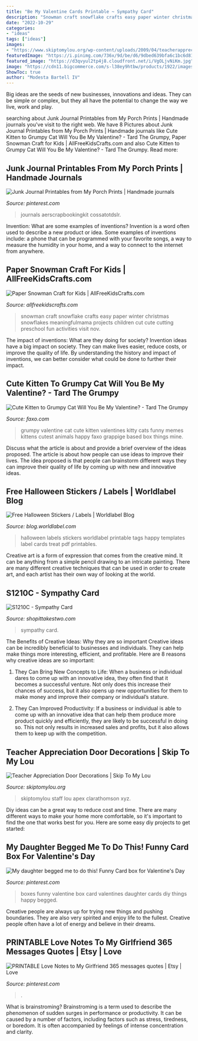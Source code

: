 ```yaml
---
title: "Be My Valentine Cards Printable ~ Sympathy Card"
description: "Snowman craft snowflake crafts easy paper winter christmas snowflakes meaningfulmama projects children cut cute cutting preschool fun activities visit nov"
date: "2022-10-29"
categories:
- "ideas"
tags: ["ideas"]
images:
- "https://www.skiptomylou.org/wp-content/uploads/2009/04/teacherappreciationdoor6-1.jpg"
featuredImage: "https://i.pinimg.com/736x/9d/be/d6/9dbed639bfa6c1bc6d81046588a0dfc1.jpg"
featured_image: "https://d3qvyul2tp4j8.cloudfront.net/i/VgOLjvNiKm.jpg"
image: "https://cdn11.bigcommerce.com/s-l38ey9htbw/products/1922/images/3949/s1210c-front__00336.1561861232.386.513.jpg?c=2"
ShowToc: true
author: "Modesta Bartell IV"
---
```



Big ideas are the seeds of new businesses, innovations and ideas. They can be simple or complex, but they all have the potential to change the way we live, work and play.

	

		
searching about Junk Journal Printables from My Porch Prints | Handmade journals you've visit to the right web. We have 8 Pictures about Junk Journal Printables from My Porch Prints | Handmade journals like Cute Kitten to Grumpy Cat Will You Be My Valentine? - Tard The Grumpy, Paper Snowman Craft for Kids | AllFreeKidsCrafts.com and also Cute Kitten to Grumpy Cat Will You Be My Valentine? - Tard The Grumpy. Read more:
		
    
## Junk Journal Printables From My Porch Prints | Handmade Journals

<img loading=lazy src="https://i.pinimg.com/736x/9d/be/d6/9dbed639bfa6c1bc6d81046588a0dfc1.jpg" onerror="this.onerror=null;this.src='https://tse1.mm.bing.net/th?id=OIP.ceK48oEWCPS6-hfESjvGewHaMc&amp;pid=15.1';" alt="Junk Journal Printables from My Porch Prints | Handmade journals">

_Source: pinterest.com_

>journals aerscrapbookingkit cossatotdslr. 

	

Invention: What are some examples of inventions?
Invention is a word often used to describe a new product or idea. Some examples of inventions include: a phone that can be programmed with your favorite songs, a way to measure the humidity in your home, and a way to connect to the internet from anywhere.

    
## Paper Snowman Craft For Kids | AllFreeKidsCrafts.com

<img loading=lazy src="https://irepo.primecp.com/2016/08/293922/Snowflake-Snowman-Craft-for-Kids-Nov-24-2015-2-07-PM_Large600_ID-1805065.jpg?v=1805065" onerror="this.onerror=null;this.src='https://tse3.mm.bing.net/th?id=OIP.5L5atQxipHvlJu49S-k94QHaJ9&amp;pid=15.1';" alt="Paper Snowman Craft for Kids | AllFreeKidsCrafts.com">

_Source: allfreekidscrafts.com_

>snowman craft snowflake crafts easy paper winter christmas snowflakes meaningfulmama projects children cut cute cutting preschool fun activities visit nov. 

	

The impact of inventions: What are they doing for society?
Invention ideas have a big impact on society. They can make lives easier, reduce costs, or improve the quality of life. By understanding the history and impact of inventions, we can better consider what could be done to further their impact.

    
## Cute Kitten To Grumpy Cat Will You Be My Valentine? - Tard The Grumpy

<img loading=lazy src="https://d3qvyul2tp4j8.cloudfront.net/i/VgOLjvNiKm.jpg" onerror="this.onerror=null;this.src='https://tse3.mm.bing.net/th?id=OIP.6nufN82A6F5AWivzen9e2QHaKv&amp;pid=15.1';" alt="Cute Kitten to Grumpy Cat Will You Be My Valentine? - Tard The Grumpy">

_Source: faxo.com_

>grumpy valentine cat cute kitten valentines kitty cats funny memes kittens cutest animals happy faxo grappige based box things mine. 

	

Discuss what the article is about and provide a brief overview of the ideas proposed.
The article is about how people can use ideas to improve their lives. The idea proposed is that people can brainstorm different ways they can improve their quality of life by coming up with new and innovative ideas.

    
## Free Halloween Stickers / Labels | Worldlabel Blog

<img loading=lazy src="http://blog.worldlabel.com/wp-content/myfiles/2012/10/550.png" onerror="this.onerror=null;this.src='https://tse1.mm.bing.net/th?id=OIP.Jyv6Qa2AA6oxWQSJChCgLQHaKE&amp;pid=15.1';" alt="Free Halloween Stickers / Labels | Worldlabel Blog">

_Source: blog.worldlabel.com_

>halloween labels stickers worldlabel printable tags happy templates label cards treat pdf printables. 

	

Creative art is a form of expression that comes from the creative mind. It can be anything from a simple pencil drawing to an intricate painting. There are many different creative techniques that can be used in order to create art, and each artist has their own way of looking at the world.

    
## S1210C - Sympathy Card

<img loading=lazy src="https://cdn11.bigcommerce.com/s-l38ey9htbw/products/1922/images/3949/s1210c-front__00336.1561861232.386.513.jpg?c=2" onerror="this.onerror=null;this.src='https://tse2.mm.bing.net/th?id=OIP.MdQjS1eXeCrlupwi8WCYmQAAAA&amp;pid=15.1';" alt="S1210C - Sympathy Card">

_Source: shopittakestwo.com_

>sympathy card. 

	

The Benefits of Creative Ideas: Why they are so important
Creative ideas can be incredibly beneficial to businesses and individuals. They can help make things more interesting, efficient, and profitable. Here are 8 reasons why creative ideas are so important:
1. They Can Bring New Concepts to Life: When a business or individual dares to come up with an innovative idea, they often find that it becomes a successful venture. Not only does this increase their chances of success, but it also opens up new opportunities for them to make money and improve their company or individual’s stature.

2. They Can Improved Productivity: If a business or individual is able to come up with an innovative idea that can help them produce more product quickly and efficiently, they are likely to be successful in doing so. This not only results in increased sales and profits, but it also allows them to keep up with the competition.


    
## Teacher Appreciation Door Decorations | Skip To My Lou

<img loading=lazy src="https://www.skiptomylou.org/wp-content/uploads/2009/04/teacherappreciationdoor6-1.jpg" onerror="this.onerror=null;this.src='https://tse2.mm.bing.net/th?id=OIP.mWQPh92M7gF80-2OKlVBUwAAAA&amp;pid=15.1';" alt="Teacher Appreciation Door Decorations | Skip To My Lou">

_Source: skiptomylou.org_

>skiptomylou staff lou apex clarathomson xyz. 

	

Diy ideas can be a great way to reduce cost and time. There are many different ways to make your home more comfortable, so it's important to find the one that works best for you. Here are some easy diy projects to get started: 

    
## My Daughter Begged Me To Do This! Funny Card Box For Valentine&#039;s Day

<img loading=lazy src="https://i.pinimg.com/736x/9e/45/9f/9e459fb01ae1d527c6b22760dc93b7f7--funny-cards-card-boxes.jpg" onerror="this.onerror=null;this.src='https://tse1.mm.bing.net/th?id=OIP.TrwigVe-PAR51Z12yOW2ewHaJ3&amp;pid=15.1';" alt="My daughter begged me to do this! Funny Card box for Valentine&#039;s Day">

_Source: pinterest.com_

>boxes funny valentine box card valentines daughter cards diy things happy begged. 

	

Creative people are always up for trying new things and pushing boundaries. They are also very spirited and enjoy life to the fullest. Creative people often have a lot of energy and believe in their dreams.

    
## PRINTABLE Love Notes To My Girlfriend 365 Messages Quotes | Etsy | Love

<img loading=lazy src="https://i.pinimg.com/736x/c1/8a/97/c18a9782ee7ed85e274a83477939be63.jpg" onerror="this.onerror=null;this.src='https://tse1.mm.bing.net/th?id=OIP.0AxoUv9cYHBwMq91tQfDigHaLG&amp;pid=15.1';" alt="PRINTABLE Love Notes to My Girlfriend 365 messages quotes | Etsy | Love">

_Source: pinterest.com_

>. 

	

What is brainstroming?
Brainstroming is a term used to describe the phenomenon of sudden surges in performance or productivity. It can be caused by a number of factors, including factors such as stress, tiredness, or boredom. It is often accompanied by feelings of intense concentration and clarity.

